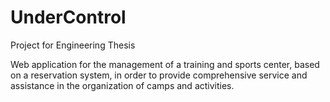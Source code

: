 # UnderControl
 Project for Engineering Thesis
 
 
 
Web application for the management of a training and sports center, based on a reservation system, in order to provide comprehensive service and assistance in the organization of camps and activities.
